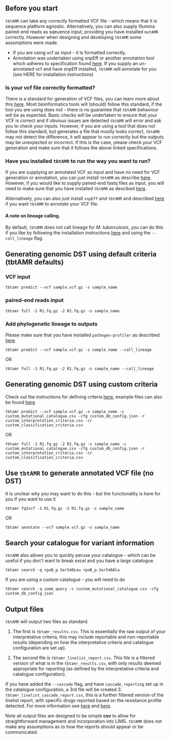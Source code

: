 ## Before you start

`tbtAMR` can take any correctly formatted VCF file - which means that it is sequence platform agnostic. Alternatively, you can also supply Illumina paired-end reads as sqeuence input, providing you have installed `mutAMR` correctly. However when designing and developing `tbtAMR` some assumptions were made. 

- If you are using vcf as input - it is formatted correctly.
- Annotation was undertaken using snpEff or another annotation tool which adheres to specification found [here](https://pcingola.github.io/SnpEff/adds/VCFannotationformat_v1.0.pdf). If you supply an un-annotated vcf and have snpEff installed, `tbtAMR` will annotate for you (see HERE for installation instructions)

### Is your vcf file correctly formatted?
There is a standard for generation of VCF files, you can learn more about this [here](http://samtools.github.io/hts-specs/). Most bioinformatics tools will (should) follow this standard, if the tool you are using does not - there is no guarantee that `tbtAMR` behaviour will be as expected. Basic checks will be undertaken to ensure that your VCF is correct and if obvious issues are detected `tbtAMR` will error and ask you to check your inputs. However, if you are using a tool that does not follow this standard, but generates a file that mostly looks correct, `tbtAMR` may not detect the difference, it will appear to run correctly but the outputs may be unexpected or incorrect. If this is the case, please check your VCF generation and make sure that it follows the above linked specifications.

### Have you installed `tbtAMR` to run the way you want to run?

If you are supplying an annotated VCF as input and have no need for VCF generation or annotation, you can just install `tbtAMR` as describe [here](https://github.com/MDU-PHL/tbtamr/wiki/Installation#pip-simple-install). However, if you would like to supply paired-end fastq files as input, you will need to make sure that you have installed `tbtAMR` as descibed [here](https://github.com/MDU-PHL/tbtamr/wiki/Installation#bioconda-recommended).

Alternatively, you can also just install `snpEff` and `tbtAMR` and described [here](https://github.com/MDU-PHL/tbtamr/wiki/Installation#tbtamr--annotation) if you want `tbtAMR` to annotate your VCF file.

#### A note on lineage calling.

By default, `tbtAMR` does not call lineage for _M. tuberculosis_, you can do this if you like by following the installation instructions [here](https://github.com/MDU-PHL/tbtamr/wiki/Installation#tbtamr-and-lineage-calling) and using the `--call_lineage` flag.


## Generating genomic DST using default criteria (tbtAMR defaults)

### VCF input

```
tbtamr predict --vcf sample.vcf.gz -s sample_name
```

### paired-end reads input

```
tbtamr full -1 R1.fq.gz -2 R1.fq.gz -s sample_name
```
### Add phylogenetic lineage to outputs

Please make sure that you have installed `pathogen-profiler` as described [here](https://github.com/MDU-PHL/tbtamr/wiki/Installation#tbtamr-and-lineage-calling).

```
tbtamr predict --vcf sample.vcf.gz -s sample_name --call_lineage
```
OR

```
tbtamr full -1 R1.fq.gz -2 R1.fq.gz -s sample_name --call_lineage
```

## Generating genomic DST using custom criteria

Check out the instructions for defining criteria [here](https://github.com/MDU-PHL/tbtamr/wiki/Customising-your-inputs), example files can also be found [here](https://github.com/MDU-PHL/tbtamr/blob/master/example_criteria).

```
tbtamr predict --vcf sample.vcf.gz -s sample_name -c custom_mutational_catalogue.csv -cfg custom_db_config.json -r custom_interpretation_criteria.csv -cr custom_classification_criteria.csv
```
OR

```
tbtamr full -1 R1.fq.gz -2 R1.fq.gz -s sample_name -c custom_mutational_catalogue.csv -cfg custom_db_config.json -r custom_interpretation_criteria.csv -cr custom_classification_criteria.csv
```
## Use `tbtAMR` to generate annotated VCF file (no DST)

It is unclear why you may want to do this - but the functionality is here for you if you want to use it

```
tbtamr fq2vcf -1 R1.fq.gz -2 R1.fq.gz -s sample_name
```
OR
```
tbtamr annotate --vcf sample.vcf.gz -s sample_name
```

## Search your catalogue for variant information

`tbtAMR` also allows you to quickly peruse your catalogue - which can be useful if you don't want to break excel and you have a large catalogue.

```
tbtamr search -q rpoB_p.Ser540Leu rpoB_p.Ser540Ala
```
If you are using a custom catalogue - you will need to do 

```
tbtamr search -q some_query -c custom_mutational_catalogue.csv -cfg custom_db_config.json
```

## Output files

`tbtAMR` will output two files as standard. 

1. The first is `tbtamr_results.csv`. This is essentially the raw output of your interpretative criteria, this may include reportable and non-reportable results (depending on how the interpretative criteria and catalogue configuration are set up).

2. The second file is `tbtamr_linelist_report.csv`. This file is a filtered version of what is in the `tbtamr_results.csv`, with only results deemed appropriate for reporting (as defined by the interpretative criteria and catalogue configuration).

If you have added the `--cascade` flag, and have `cascade_reporting` set up in the catalogue configuration, a 3rd file will be created
3. `tbtamr_linelist_cascade_report.csv`, this is a further filtered version of the linelist report, with specific drugs reported based on the resistance profile detected. For more information see [here](https://github.com/MDU-PHL/tbtamr/wiki/Cascade-reporting) and [here](https://github.com/MDU-PHL/tbtamr/wiki/Customising-your-inputs#cascade-reporting).

Note all output files are designed to be simple **csv** to allow for straightforward management and incorporation into LIMS. `tbtAMR` does not make any assumptions as to how the reports should appear or be communicated.
